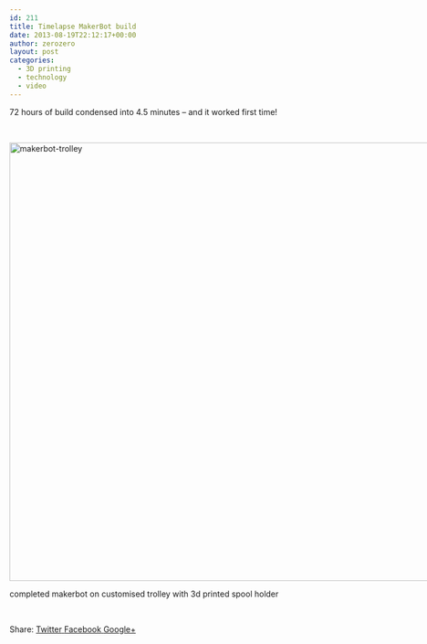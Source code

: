 ```yaml
---
id: 211
title: Timelapse MakerBot build
date: 2013-08-19T22:12:17+00:00
author: zerozero
layout: post
categories:
  - 3D printing
  - technology
  - video
---
```

72 hours of build condensed into 4.5 minutes &#8211; and it worked first time!



&nbsp;

<div id="attachment_335" style="width: 1034px" class="wp-caption aligncenter">
  <a href="http://162.13.3.34:8079/labs/wp-content/uploads/2013/08/makerbot-trolley.jpg"><img class="wp-image-335 size-full" src="http://162.13.3.34:8079/labs/wp-content/uploads/2013/08/makerbot-trolley.jpg" alt="makerbot-trolley" width="1024" height="768" /></a>
  
  <p class="wp-caption-text">
    completed makerbot on customised trolley with 3d printed spool holder
  </p>
</div>

&nbsp;

<div class="gk-social-buttons">
  <span class="gk-social-label">Share:</span> <a class="gk-social-twitter" href="http://twitter.com/share?text=Timelapse+MakerBot+build&url=http%3A%2F%2F162.13.3.34%3A8079%2Flabs%2F%3Fp%3D211"
	            onclick="window.open(this.href, 'twitter-share', 'width=550,height=235');return false;"> <span class="social__icon--hidden">Twitter</span> </a> <a class="gk-social-fb" href="https://www.facebook.com/sharer/sharer.php?u=http%3A%2F%2F162.13.3.34%3A8079%2Flabs%2F%3Fp%3D211"
			     onclick="window.open(this.href, 'facebook-share','width=580,height=296');return false;"> <span class="social-icon-hidden">Facebook</span> </a> <a class="gk-social-gplus" href="https://plus.google.com/share?url=http%3A%2F%2F162.13.3.34%3A8079%2Flabs%2F%3Fp%3D211"
	           onclick="window.open(this.href, 'google-plus-share', 'width=490,height=530');return false;"> <span class="social__icon--hidden">Google+</span> </a>
</div>